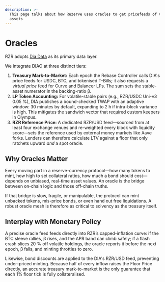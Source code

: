 ```yaml
---
description: >-
  This page talks about how Rezerve uses oracles to get pricefeeds of various
  assets
---
```


# Oracles

RZR adopts [Dia Data](http://diadata.org/) as its primary data layer.&#x20;

We integrate DIAO at three distinct tiers:

1. **Treasury Mark-to-Market:** Each epoch the Rebase Controller calls DIA's price feeds for USDC, BTC, and tokenised T-Bills; it also requests a _virtual price_ feed for Curve and Balancer LPs. The sum sets the stable-asset numerator in the backing-ratio β.
2. **LP Token Accounting:** For volatile-stable pairs (e.g., RZR/USDC Uni-v3 0.05 %), DIA publishes a bound-checked TWAP with an adaptive window: 30 minutes by default, expanding to 2 h if intra-block variance is high. This mitigates the sandwich vector that required custom keepers in Olympus.
3. **RZR Reference Price:** A dedicated RZR/USD feed—sourced from at least four exchange venues and re-weighted every block with liquidity score—sets the reference used by external money markets like Aave forks. Lenders can therefore calculate LTV against a floor that only ratchets upward _and_ a spot oracle.

## Why Oracles Matter

Every moving part in a reserve-currency protocol—how many tokens to mint, how high to set collateral ratios, how much a bond should cost—depends on unbiased, real-time asset values. An oracle is the bridge between on-chain logic and those off-chain truths.

If that bridge is slow, fragile, or manipulable, the protocol can mint unbacked tokens, mis-price bonds, or even hand out free liquidations. A robust oracle mesh is therefore as critical to solvency as the treasury itself.

## Interplay with Monetary Policy

A precise oracle feed feeds directly into RZR’s capped-inflation curve: if the BTC sleeve rallies, β rises, and the APR band can climb safely; if a flash crash slices 20 % off volatile holdings, the oracle reports it before the next epoch, β falls, and minting throttles to zero.

Likewise, bond discounts are applied to the DIA's RZR/USD feed, preventing under-priced minting. Because half of every inflow raises the Floor Price directly, an accurate treasury mark-to-market is the only guarantee that each 1% floor tick is fully collateralised.
